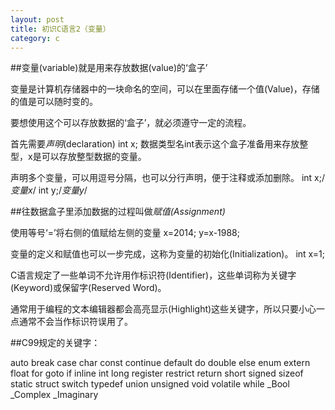 ```yaml
---
layout: post
title: 初识C语言2（变量）
category: c
---
```



##变量(variable)就是用来存放数据(value)的‘盒子’

变量是计算机存储器中的一块命名的空间，可以在里面存储一个值(Value)，存储的值是可以随时变的。

要想使用这个可以存放数据的‘盒子’，就必须遵守一定的流程。

首先需要*声明*(declaration)
    int x;
数据类型名int表示这个盒子准备用来存放整型，x是可以存放整型数据的变量。

声明多个变量，可以用逗号分隔，也可以分行声明，便于注释或添加删除。
    int x;/*变量x*/
    int y;/*变量y*/

##往数据盒子里添加数据的过程叫做*赋值(Assignment)*

使用等号‘=’将右侧的值赋给左侧的变量
    x=2014;
    y=x-1988;

变量的定义和赋值也可以一步完成，这称为变量的初始化(Initialization)。
    int x=1;

C语言规定了一些单词不允许用作标识符(Identifier)，这些单词称为关键字(Keyword)或保留字(Reserved Word)。

通常用于编程的文本编辑器都会高亮显示(Highlight)这些关键字，所以只要小心一点通常不会当作标识符误用了。

##C99规定的关键字：

auto  break  case  char  const  continue  default  do  double else  enum  extern  float  for  goto  if  inline  int  long register  restrict  return  short  signed  sizeof  static  struct  switch  typedef union  unsigned  void  volatile  while  _Bool  _Complex  _Imaginary


